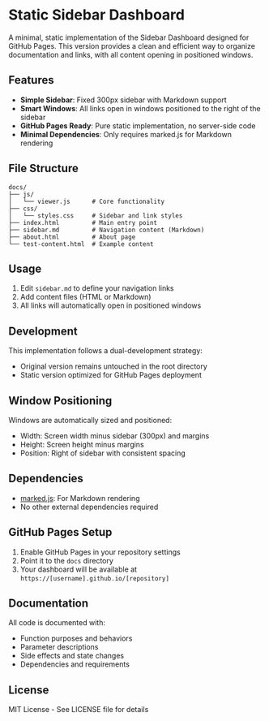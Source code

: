 # Static Sidebar Dashboard

A minimal, static implementation of the Sidebar Dashboard designed for GitHub Pages. This version provides a clean and efficient way to organize documentation and links, with all content opening in positioned windows.

## Features

- **Simple Sidebar**: Fixed 300px sidebar with Markdown support
- **Smart Windows**: All links open in windows positioned to the right of the sidebar
- **GitHub Pages Ready**: Pure static implementation, no server-side code
- **Minimal Dependencies**: Only requires marked.js for Markdown rendering

## File Structure

```
docs/
├── js/
│   └── viewer.js      # Core functionality
├── css/
│   └── styles.css     # Sidebar and link styles
├── index.html         # Main entry point
├── sidebar.md         # Navigation content (Markdown)
├── about.html         # About page
└── test-content.html  # Example content
```

## Usage

1. Edit `sidebar.md` to define your navigation links
2. Add content files (HTML or Markdown)
3. All links will automatically open in positioned windows

## Development

This implementation follows a dual-development strategy:
- Original version remains untouched in the root directory
- Static version optimized for GitHub Pages deployment

## Window Positioning

Windows are automatically sized and positioned:
- Width: Screen width minus sidebar (300px) and margins
- Height: Screen height minus margins
- Position: Right of sidebar with consistent spacing

## Dependencies

- [marked.js](https://marked.js.org/): For Markdown rendering
- No other external dependencies required

## GitHub Pages Setup

1. Enable GitHub Pages in your repository settings
2. Point it to the `docs` directory
3. Your dashboard will be available at `https://[username].github.io/[repository]`

## Documentation

All code is documented with:
- Function purposes and behaviors
- Parameter descriptions
- Side effects and state changes
- Dependencies and requirements

## License

MIT License - See LICENSE file for details
